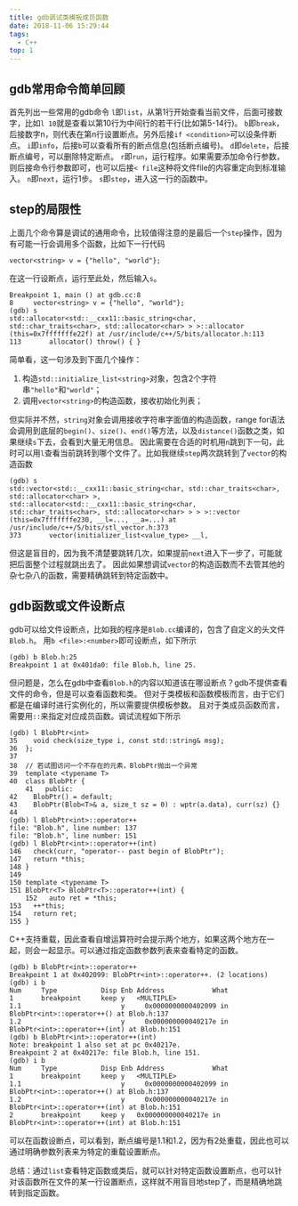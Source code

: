 ```yaml
---
title: gdb调试类模板成员函数
date: 2018-11-06 15:29:44
tags:
  - C++
top: 1
---
```

## gdb常用命令简单回顾
首先列出一些常用的gdb命令
`l`即`list`，从第1行开始查看当前文件，后面可接数字，比如`l 10`就是查看以第10行为中间行的若干行(比如第5-14行)。
`b`即`break`，后接数字n，则代表在第n行设置断点。另外后接`if <condition>`可以设条件断点。
`i`即`info`，后接`b`可以查看所有的断点信息(包括断点编号)。
`d`即`delete`，后接断点编号，可以删除特定断点。
`r`即`run`，运行程序。如果需要添加命令行参数，则后接命令行参数即可，也可以后接`< file`这种将文件file的内容重定向到标准输入。
`n`即`next`，运行1步。
`s`即`step`，进入这一行的函数中。

## step的局限性
上面几个命令算是调试的通用命令，比较值得注意的是最后一个`step`操作，因为有可能一行会调用多个函数，比如下一行代码
```
vector<string> v = {"hello", "world"};
```
在这一行设断点，运行至此处，然后输入`s`。
```
Breakpoint 1, main () at gdb.cc:8
8     vector<string> v = {"hello", "world"};
(gdb) s
std::allocator<std::__cxx11::basic_string<char, std::char_traits<char>, std::allocator<char> > >::allocator (this=0x7fffffffe22f) at /usr/include/c++/5/bits/allocator.h:113
113       allocator() throw() { }
```
简单看，这一句涉及到下面几个操作：
1. 构造`std::initialize_list<string>`对象，包含2个字符串`"hello"`和`"world"`；
2. 调用`vector<string>`的构造函数，接收初始化列表；

但实际并不然，`string`对象会调用接收字符串字面值的构造函数，range for语法会调用到底层的`begin()`、`size()`、`end()`等方法，以及`distance()`函数之类，如果继续`s`下去，会看到大量无用信息。
因此需要在合适的时机用`n`跳到下一句，此时可以用`l`查看当前跳转到哪个文件了。比如我继续`step`两次跳转到了`vector`的构造函数
```
(gdb) s
std::vector<std::__cxx11::basic_string<char, std::char_traits<char>, std::allocator<char> >, std::allocator<std::__cxx11::basic_string<char, std::char_traits<char>, std::allocator<char> > > >::vector (this=0x7fffffffe230, __l=..., __a=...) at /usr/include/c++/5/bits/stl_vector.h:373
373       vector(initializer_list<value_type> __l,
```
但这是盲目的，因为我不清楚要跳转几次，如果提前`next`进入下一步了，可能就把后面整个过程就跳出去了。
因此如果想调试`vector`的构造函数而不去管其他的杂七杂八的函数，需要精确跳转到特定函数中。

## gdb函数或文件设断点
gdb可以给文件设断点，比如我的程序是`Blob.cc`编译的，包含了自定义的头文件`Blob.h`。
用`b <file>:<number>`即可设断点，如下所示
```
(gdb) b Blob.h:25
Breakpoint 1 at 0x401da0: file Blob.h, line 25.
```
但问题是，怎么在gdb中查看`Blob.h`的内容以知道该在哪设断点？gdb不提供查看文件的命令，但是可以查看函数和类。
但对于类模板和函数模板而言，由于它们都是在编译时进行实例化的，所以需要提供模板参数。
且对于类成员函数而言，需要用`::`来指定对应成员函数。调试流程如下所示
```
(gdb) l BlobPtr<int>
35    void check(size_type i, const std::string& msg);
36  };
37
38  // 若试图访问一个不存在的元素，BlobPtr抛出一个异常
39  template <typename T>
40  class BlobPtr {
    41   public:
42    BlobPtr() = default;
43    BlobPtr(Blob<T>& a, size_t sz = 0) : wptr(a.data), curr(sz) {}
44
(gdb) l BlobPtr<int>::operator++
file: "Blob.h", line number: 137
file: "Blob.h", line number: 151
(gdb) l BlobPtr<int>::operator++(int)
146   check(curr, "operator-- past begin of BlobPtr");
147   return *this;
148 }
149
150 template <typename T>
151 BlobPtr<T> BlobPtr<T>::operator++(int) {
    152   auto ret = *this;
153   ++*this;
154   return ret;
155 }
```
C++支持重载，因此查看自增运算符时会提示两个地方，如果这两个地方在一起，则会一起显示。可以通过指定函数参数列表来查看特定的函数。
```
(gdb) b BlobPtr<int>::operator++
Breakpoint 1 at 0x402099: BlobPtr<int>::operator++. (2 locations)
(gdb) i b
Num     Type           Disp Enb Address            What
1       breakpoint     keep y   <MULTIPLE>
1.1                         y     0x0000000000402099 in BlobPtr<int>::operator++() at Blob.h:137
1.2                         y     0x000000000040217e in BlobPtr<int>::operator++(int) at Blob.h:151
(gdb) b BlobPtr<int>::operator++(int)
Note: breakpoint 1 also set at pc 0x40217e.
Breakpoint 2 at 0x40217e: file Blob.h, line 151.
(gdb) i b
Num     Type           Disp Enb Address            What
1       breakpoint     keep y   <MULTIPLE>
1.1                         y     0x0000000000402099 in BlobPtr<int>::operator++() at Blob.h:137
1.2                         y     0x000000000040217e in BlobPtr<int>::operator++(int) at Blob.h:151
2       breakpoint     keep y   0x000000000040217e in BlobPtr<int>::operator++(int) at Blob.h:151
```
可以在函数设断点，可以看到，断点编号是1.1和1.2，因为有2处重载，因此也可以通过明确参数列表来为特定的重载设置断点。

总结：通过`list`查看特定函数或类后，就可以针对特定函数设置断点，也可以针对该函数所在文件的某一行设置断点，这样就不用盲目地step了，而是精确地跳转到指定函数。
